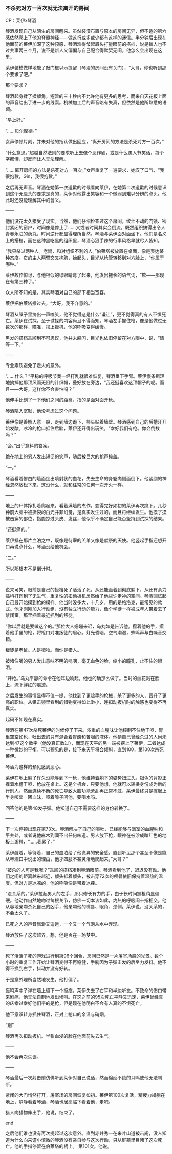 ### 不杀死对方一百次就无法离开的房间

CP：莱伊x琴酒


琴酒发现自己从陌生的房间醒来。虽然装潢布置与原本的房间无异，但不适的第六感依然爬上了他的脊髓神经——做这行或多或少都有这样的迷信。半分钟后出现在他面前的莱伊加深了这种预感，琴酒难得皱起眉头打量眼前的搭档，说是新人也不过共事两三个月，说不是新人又偏偏与自己配合得默契无间。他怎么会出现在这里。

莱伊装模做样地敲了敲门框以示提醒（琴酒的房间没有关门），“大哥，你也听到那个要求了吧。”

那个要求？

琴酒起身揉了揉额角，短暂的三十秒内不允许他有更多的思考，而来自天花板上面的声音给出了进一步的线索。机械加工后的声音略有失真，但依然是他所熟悉的语调。

“早上好。”

“……贝尔摩德。”

女声停顿片刻，并未对他的指认做出回应，“离开房间的方法是杀死对方一百次。”

“什么意思。”超越自然法则的要求听上去像个恶作剧，或是什么愚人节笑话，每个字都懂，却反而让人无法理解。

“……离开房间的方法是杀死对方一百次。”女声重复了一遍要求，她叹了口气，“我很抱歉，Gin，我很抱歉。”

之后再无声音。琴酒在她第一次道歉的时候看向莱伊，在她第二次道歉的时候意识到这个无厘头的要求是真的，莱伊对他露出笑容和一个微弱到难以分辨的点头。他此时还没能理解其中的含义。

——

他们没花太久接受了现实。当然，他们仔细检查过这个房间，纹丝不动的门锁、密封紧闭的窗户，时间像是停止了……又或者时间其实会倒流。既然组织搞得出令人青春永驻的药丸，时间逆行都显得理所当然。琴酒与莱伊面对面坐下。他们是名义上的搭档，而在这种黑吃黑的组织里，琴酒心狠手辣的行事风格早就尽人皆知。

“我只杀过两种人。老鼠，和对组织不利的人。”伯莱塔被放置在桌面，像是表达某种态度。它的主人两臂交叉抱胸，抬起头，目光从枪管转移到对方脸上，“你属于哪种。”

莱伊故作惊讶，与他相似的绿眼睛弯了起来，他发出拖长的语气词，“欸——那现在有第三种了。”

众人所不知的是，其实琴酒对自己的部下相当宽容。

莱伊把伯莱塔推过去，“大哥，我不介意的。”

琴酒从嗓子里挤出一声嗤笑，他不觉得这是什么“谦让”，更不觉得真的有人不惧死亡。莱伊在试探，至于试探的内容尚且不得而知。琴酒左手握住枪，像是他做过无数次的那样，瞄准，搭上扳机，他的呼吸变得缓慢。

黑发的搭档乖顺到不可思议，他并未躲闪，目光也依旧停留在对方眼中，说，“请等一下。”

——

专业素质避免了走火的意外。

“……什么？”平稳的呼吸节奏一经打乱就很难恢复，琴酒垂下手臂。莱伊慢条斯理地摘掉他那顶风雨无阻的针织帽，叠好放在旁边，“我还挺喜欢这顶帽子的呢。而且——大哥，这样你不会害怕吗？”

他伸手比划了一下他们之间的距离，指的是面对面开枪。

琴酒陷入沉默，他没考虑过这个问题。

莱伊像是善解人意一般，走到墙边跪下，额头贴着墙壁。琴酒感到自己的后槽牙开始发酸。冰冷的枪口抵住后脑，莱伊还开得出玩笑，“幸好我们有枪。你会倒数吗？”

“会。”出乎意料的答案。

跪在地上的男人发出短促的笑声，随后被巨大的枪声掩盖。

“一。”

琴酒看着惨白的墙面绽出喷射状的血花，失去生命的身躯向侧面倒下。他紧绷的神经忽然放松下来，这没什么，就和往常的任何一次开火一样。

——

地上的尸体挣扎着爬起来，看着满墙的杰作，变得完好如初的莱伊再次跪下。几秒钟前大脑中被撕裂的白光并非幻觉，是真实发生过的，而且将继续发生。他摸了摸被击穿的部位，指腹掠过头皮、发丝，他似乎不确定自己能否坚持到试探的结果。

“还挺痛的。”

莱伊抵在那片血泊之中，既像是待宰的羔羊又像是献祭的天使。他竖起手指还想开口再说点什么，琴酒没给他机会。

“二。”

所以那根本不是倒计时。

——

说来可笑，眼前是自己的搭档死了活活了死，从还能跪着到彻底躺下，从还有余力插科打诨到了无生气，重复性的扣动扳机居然给了他些许走神的空间。琴酒回忆起自己最开始摸到枪的模样。他当时没多大，十几岁，用的是格洛克，最常见的款式。他才刚刚加入行动组，没有独立行动的能力，像个学徒一样被成年人带着去了禁闭室。那里捆着最近抓到的叛徒。

“你以后就是要做这个的。”那位大人姗姗来迟，乌丸如是告诉他。攥着他的手，攥着他手里的枪，将枪口对准叛徒的眉心。灯光昏暗，空气潮湿，蜂鸣声与白噪音交错。

叛徒是老鼠。人是猎物。而你是猎人。

被堵住嘴的男人发出意味不明的呜咽，毫无血色的脸，缩小的瞳孔，止不住的眼泪。

“开枪。”乌丸平静的命令在他耳边响起。他也的确那么做了。当时的血花溅在脸上，流下鲜红的痕迹。

之后发生的事情显得不值一提，他找到了更趁手的枪械，杀了更多的人，晋升了更高的职位。从狙击镜里看到的猎物变得如此渺小，连扣动扳机时的触感也变得不再真实。

起码不如现在真实。

琴酒在第47次杀死莱伊的时候停了下来。浓重的血腥味让他控制不住地干呕，胃里空空如也，吐出去的只有混合着胃酸和苦胆的液体。他猜自己曾经杀过的人尚未达到47这个数字（他没真正数过），而现在天平的另一端被摆上了莱伊，二者达成一种微妙的平衡。可以预见的是，接下来天平将会倾斜，直到100，第100次杀死莱伊。

琴酒为这样的预见感到恶心。

莱伊在地上躺了许久没能等到下一枪，他维持着躺下的姿势扭过头。银色的背影正撑着水槽干呕，枪放在桌上。这是个机会，只要他想，他就可以转换身份成为新的行刑人。然而连续不断的死亡导致大脑功能紊乱再正常不过，莱伊最终只是撑起上半身咳出一团血沫，哑着嗓子问他，要喝水吗。

回答他的是第48发子弹。他知道自己不需要这样的身份转换了。

——

下一次停顿出现在第73次。琴酒解决了自己的呕吐，已经能够与满室的血腥味和平共处，或者说他麻木到闻不出任何味道。男人放下枪，眼神在被涂成暗红色的地板上游移，“……我累了。”

莱伊醒着，等待着，自己的血泊给了他诡异的安全感。直到听见那个甚至不像是能从琴酒口中说出的理由，他才四肢不甚灵活地爬起来，”大哥？“

“被杀的人可是我哦？”乖顺的搭档凑到琴酒眼前。琴酒看到他了，迟迟没有动。他们之间的距离越来越近，额头抵着额头，被击穿72次的颅骨依旧保持着温热的温度。但对方是冰凉的，他的呼吸像是带着冰茬。

“没关系的。”莱伊拉起男人的左手，那只修长有力的手，由于长时间握枪稍显僵硬。他动作自然地吻过每根关节，仿佛一切本该如此，灼热的呼吸间十指相交。他从容地亲吻杀死自己的凶手，他亲吻他的嘴唇、眼角、颈侧。莱伊说，没关系的，不会太久了。

已死之人的声音飘渺又遥远，一个又一个气泡从水中浮现。

琴酒放任了这次越界，想，他是否在一场梦中。

——

死了活活了死的游戏进行到第96个回合，房间已然是一片屠宰场般的光景。数个小时的重复工作开始让琴酒变得不再稳健，手腕因为子弹击发的后坐力发抖。他不得不换到右手，抖动并没有好转。

于是意外理所当然地发生，他打偏了。

轰鸣声中子弹在墙上留下一个擦痕，莱伊失去了右耳和半边听觉。不致命的伤口带来剧痛，他无法自制地发出惨叫。在这之前的95次死亡平静又迅速，莱伊曾经真的庆幸过幸好他们带的是枪，但是现在他明白不会有人真的不惧死亡。

他下意识转身抓住琴酒，正对上枪口的余温与硝烟。

“别”

琴酒再次扣动扳机。半张血浸的脸在他面前失去生气。

——

他不会再次失误。

——

琴酒最后一次射击前仿佛听到莱伊对自己说话，然而绵延不绝的耳鸣使他无法判断。

紧闭的大门悄然打开，屠宰场的房间恢复如初。莱伊第100次复活，精疲力竭躺在地上，静静看着琴酒，琴酒也居高临下看着他，走吧。

猎人向猎物伸出手，他说，结束了。



end


之后他们谁也没有再次提起过这次意外。直到赤井秀一在来叶山道被击毙，没人知道为什么向来谨小慎微的琴酒没有亲自参与这次行动，只从屏幕里目睹了这次死亡。他的手指停留在伯莱塔的柄上。
第101次。他说。

